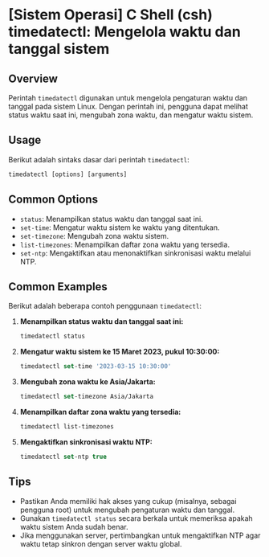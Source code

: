 # [Sistem Operasi] C Shell (csh) timedatectl: Mengelola waktu dan tanggal sistem

## Overview
Perintah `timedatectl` digunakan untuk mengelola pengaturan waktu dan tanggal pada sistem Linux. Dengan perintah ini, pengguna dapat melihat status waktu saat ini, mengubah zona waktu, dan mengatur waktu sistem.

## Usage
Berikut adalah sintaks dasar dari perintah `timedatectl`:

```csh
timedatectl [options] [arguments]
```

## Common Options
- `status`: Menampilkan status waktu dan tanggal saat ini.
- `set-time`: Mengatur waktu sistem ke waktu yang ditentukan.
- `set-timezone`: Mengubah zona waktu sistem.
- `list-timezones`: Menampilkan daftar zona waktu yang tersedia.
- `set-ntp`: Mengaktifkan atau menonaktifkan sinkronisasi waktu melalui NTP.

## Common Examples
Berikut adalah beberapa contoh penggunaan `timedatectl`:

1. **Menampilkan status waktu dan tanggal saat ini:**
   ```csh
   timedatectl status
   ```

2. **Mengatur waktu sistem ke 15 Maret 2023, pukul 10:30:00:**
   ```csh
   timedatectl set-time '2023-03-15 10:30:00'
   ```

3. **Mengubah zona waktu ke Asia/Jakarta:**
   ```csh
   timedatectl set-timezone Asia/Jakarta
   ```

4. **Menampilkan daftar zona waktu yang tersedia:**
   ```csh
   timedatectl list-timezones
   ```

5. **Mengaktifkan sinkronisasi waktu NTP:**
   ```csh
   timedatectl set-ntp true
   ```

## Tips
- Pastikan Anda memiliki hak akses yang cukup (misalnya, sebagai pengguna root) untuk mengubah pengaturan waktu dan tanggal.
- Gunakan `timedatectl status` secara berkala untuk memeriksa apakah waktu sistem Anda sudah benar.
- Jika menggunakan server, pertimbangkan untuk mengaktifkan NTP agar waktu tetap sinkron dengan server waktu global.